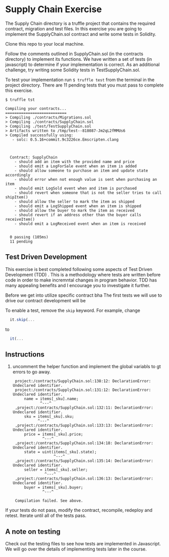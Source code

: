 # Supply Chain Exercise

The Supply Chain directory is a truffle project that contains the required
contract, migration and test files. In this exercise you are going to implement
the SupplyChain.sol contract and write some tests in Solidity.

Clone this repo to your local machine.

Follow the comments outlined in SupplyChain.sol (in the contracts directory) to
implement its functions. We have written a set of tests (in javascript) to
determine if your implementation is correct. As an additional challenge, try
writing some Solidity tests in TestSupplyChain.sol.

To test your implementation run `$ truffle test` from the terminal in the project directory. There are 11 pending tests that you must pass to complete this exercise.

```console
$ truffle tst

Compiling your contracts...
===========================
> Compiling ./contracts/Migrations.sol
> Compiling ./contracts/SupplyChain.sol
> Compiling ./test/TestSupplyChain.sol
> Artifacts written to /tmp/test--818087-Jm2qL2fMMUs6
> Compiled successfully using:
   - solc: 0.5.16+commit.9c3226ce.Emscripten.clang



  Contract: SupplyChain
    - should add an item with the provided name and price
    - should emit a LogForSale event when an item is added
    - should allow someone to purchase an item and update state accordingly
    - should error when not enough value is sent when purchasing an item
    - should emit LogSold event when and item is purchased
    - should revert when someone that is not the seller tries to call shipItem()
    - should allow the seller to mark the item as shipped
    - should emit a LogShipped event when an item is shipped
    - should allow the buyer to mark the item as received
    - should revert if an address other than the buyer calls receiveItem()
    - should emit a LogReceived event when an item is received


  0 passing (105ms)
  11 pending

```

## Test Driven Development

This exercise is best completed following some aspects of Test Driven Development (TDD) . This is a methodology where tests are written before code in order to make incremntal changes in program behavior. TDD has many appealing benefits and I encourage you to investigate it further.

Before we get into utilize specific contract bha
The first tests we will use to drive our contract development will be 

To enable a test, remove the `skip` keyword. For example, change
```JavaScript
  it.skip(...
```
to
```JavaScript
  it(...
```

## Instructions



1. uncomment the helper function and implement the global variabls to gt errors
   to go away.
   ```console
    project:/contracts/SupplyChain.sol:138:12: DeclarationError: Undeclared identifier.
    project:/contracts/SupplyChain.sol:131:12: DeclarationError: Undeclared identifier.
        name = items[_sku].name;
               ^---^
    ,project:/contracts/SupplyChain.sol:132:11: DeclarationError: Undeclared identifier.
        sku = items[_sku].sku;
              ^---^
    ,project:/contracts/SupplyChain.sol:133:13: DeclarationError: Undeclared identifier.
        price = items[_sku].price;
                ^---^
    ,project:/contracts/SupplyChain.sol:134:18: DeclarationError: Undeclared identifier.
        state = uint(items[_sku].state);
                     ^---^
    ,project:/contracts/SupplyChain.sol:135:14: DeclarationError: Undeclared identifier.
        seller = items[_sku].seller;
                 ^---^
    ,project:/contracts/SupplyChain.sol:136:13: DeclarationError: Undeclared identifier.
        buyer = items[_sku].buyer;
                ^---^

    Compilation failed. See above.
   ```

If your tests do not pass, modify the contract, recompile, redeploy and retest. Iterate until all of the tests pass.

## A note on testing

Check out the testing files to see how tests are implemented in Javascript. We will go over the details of implementing tests later in the course.
